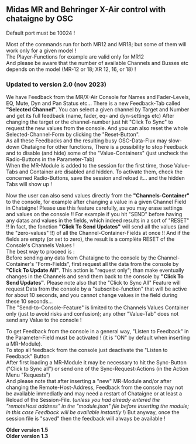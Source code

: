 ## Midas MR and Behringer X-Air control with chataigne by OSC
Default port must be 10024 !

Most of the commands run for both MR12 and MR18; but some of them will work only for a given model !   
The Player-Functions for example are valid only for MR12   
And please be aware that the number of available Channels and Busses etc depends on the model (MR-12 or 18; XR 12, 16, or 18) !

### Updated to version 2.0  (nov 2023)
We have Feedback from the MR/X-Air Console for Names and Fader-Levels, EQ, Mute, Dyn and Pan Status etc... 
There is a new Feedback-Tab called **"Selected Channel"**. You can select a given channel by Target and Number and get its full feedback (name, fader, eq- and dyn-settings etc) After changing the target or the channel-number just hit "Click To Sync" to request the new values from the console. And you can also reset the whole Selected-Channel-Form by clicking the "Reset-Button".   
As all these Feedbacks and the resulting busy OSC-Data-Flux may slow-down Chataigne for other functions, There is a possibility to stop Feedback and to disable (and hide) some of the "Value-Containers" (just uncheck the Radio-Buttons in the Parameter-Tab)   
When the MR-Module is added to the session for the first time, those Value-Tabs and Container are disabled and hidden. To activate them, check the concerned Radio-Buttons, save the session and reload it... and the hidden Tabs will show up ! 

Now the user can also send values directly from the **"Channels-Container"** to the console, for example after changing a value in a given Channel Field in Chataigne!
Please use this feature carefully, as you may erase settings and values on the console !!  For example if you hit "SEND" before having any datas and values in the fields, which indeed results in a sort of "RESET" !! In fact, the fonction **"Click To Send Updates"** will send all the values (and the "zero-values" !!) of all the Channel-Container-Fields at once !! And if the fields are empty (or set to zero), the result is a complète RESET of the Console's Channels Values !     
The best way to proceed is :  
Before sending any data from Chataigne to the console by the Channel-Container's "Form-Fields", first request all the data from the console by **"Click To Update All"**. This action is "request only"; than make eventually changes in the Channels and send them back to the console by **"Click To Send Updates"**.
Please note also that the "Click to Sync All" Feature will request Data from the console by a "subscribe-function" that will be active for about 10 seconds, and you cannot change values in the field during these 10 seconds...   
The "Send-to-Console-Feature" is limited to the Channels Values Container only (just to avoid risks and confusion); any other "Value-Tab" does not send any Value to the console !

To get Feedback from the console in a general way, "Listen to Feedback" in the Parameter-Field must be activated ! (it is "ON" by default when inserting a MR-Module).  
To stop all feedback from the console just deactivate the "Listen to Feedback" Button     
After first loading a MR-Module it may be necessary to hit the Sync-Button ("Click to Sync all") or send one of the Sync-Request-Actions (in the Action Menu "Requests")  
And please note that after  inserting a "new" MR-Module and/or after changing the Remote-Host-Address, Feedback from the console may not be available immediatly and may need a restart of Chataigne or at least a Reload of the Session-File. 
(*unless you had already entered the "remoteHost address" in the "module.json" file before inserting the module; in this case Feedback will be available instantly !*) But anyway, once the session file is "saved" then the feedback will always be available !   
  
**Older version 1.5**  
**Older version 1.3**
